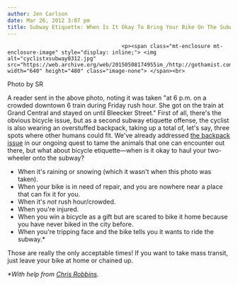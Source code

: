 ```yaml
---
author: Jen Carlson
date: Mar 26, 2012 3:07 pm
title: Subway Etiquette: When Is It Okay To Bring Your Bike On The Subway?
---
```


	
										<p><span class="mt-enclosure mt-enclosure-image" style="display: inline;"> <img alt="cyclistxsubway0312.jpg" src="https://web.archive.org/web/20150508174955im_/http://gothamist.com/attachments/arts_jen/cyclistxsubway0312.jpg" width="640" height="480" class="image-none"> </span><br>
<span class="photo_caption">Photo by SR</span></p>

<p>A reader sent in the above photo, noting it was taken &quot;at 6 p.m. on a crowded downtown 6 train during Friday rush hour. She got on the train at Grand Central and stayed on until Bleecker Street.&quot; First of all, there&apos;s the obvious bicycle issue, but as a second subway etiquette offense, the cyclist is also wearing an overstuffed backpack, taking up a total of, let&apos;s say, three spots where other humans could fit. We&apos;ve already addressed <a href="https://web.archive.org/web/20150508174955/http://gothamist.com/2011/11/30/psa_please_stop_wearing_backpacks_o.php">the backpack issue</a> in our ongoing quest to tame the animals that one can encounter out there, but what about bicycle etiquette&#x2014;when is it okay to haul your two-wheeler onto the subway?<br>
</p><ul><li>When it&apos;s raining or snowing (which it wasn&apos;t when this photo was taken).<br>
</li><li>When your bike is in need of repair, and you are nowhere near a place that can fix it for you.<br>
</li><li>When it&apos;s <em>not</em> rush hour/crowded.<br>
</li><li>When you&apos;re injured.<br>
</li><li>When you win a bicycle as a gift but are scared to bike it home because you have never biked in the city before.<br>
</li><li>When you&apos;re tripping face and the bike tells you it wants to ride the subway.*</li></ul><p></p>

<p>Those are really the only acceptable times! If you want to take mass transit, just leave your bike at home or chained up.</p>

<p><em>*With help from <a href="https://web.archive.org/web/20150508174955/https://twitter.com/#!/christrobbins">Chris Robbins</a>.</em></p>					
										
									
				